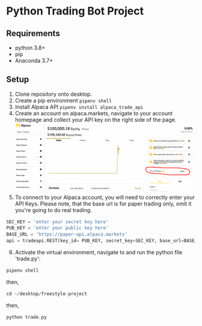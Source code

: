 # Python Trading Bot Project

## Requirements
+ python 3.8+
+ pip 
+ Anaconda 3.7+

## Setup

1. Clone repository onto desktop.
2. Create a pip environment ```pipenv shell```
3. Install Alpaca API ```pipenv install alpaca_trade_api```
4. Create an account on alpaca.markets, navigate to your account homepage and collect your API key on the right side of the page. 
![image](https://raw.githubusercontent.com/lk2344/freestyle-project/main/img.png)
5. To connect to your Alpaca account, you will need to correctly enter your API Keys. Please note, that the base url is for paper trading only, omit it you're going to do real trading.
```python
SEC_KEY = 'enter your secret key here' 
PUB_KEY = 'enter your public key here'
BASE_URL = 'https://paper-api.alpaca.markets' 
api = tradeapi.REST(key_id= PUB_KEY, secret_key=SEC_KEY, base_url=BASE_URL) 
```
6. Activate the virtual environment, navigate to and run the python file 'trade.py':
```python
pipenv shell
```
then,
```python
cd ~/desktop/freestyle-project
```
then,
```python
python trade.py
```